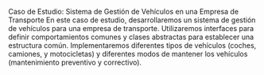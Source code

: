 Caso de Estudio: Sistema de Gestión de Vehículos en una Empresa de Transporte
En este caso de estudio, desarrollaremos un sistema de gestión de vehículos para una empresa de transporte. Utilizaremos interfaces para definir comportamientos comunes y clases abstractas para establecer una estructura común. Implementaremos diferentes tipos de vehículos (coches, camiones, y motocicletas) y diferentes modos de mantener los vehículos (mantenimiento preventivo y correctivo).
